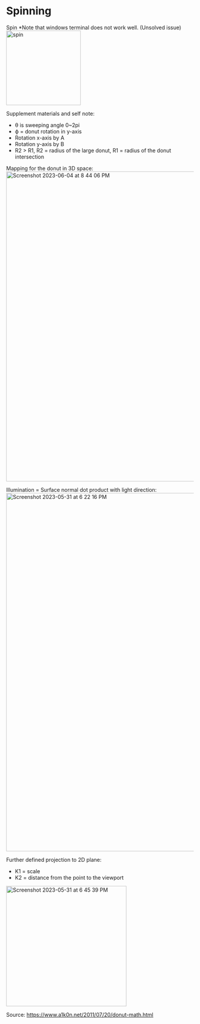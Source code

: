 # Spinning
Spin
*Note that windows terminal does not work well. (Unsolved issue)
<img width="200" alt="spin" src="https://github.com/Saiph1/Spinning/assets/75319087/b26d6944-3505-4b76-802a-2294780267ec">

Supplement materials and self note:
- θ is sweeping angle 0~2pi
- ϕ = donut rotation in y-axis 
- Rotation x-axis by A
- Rotation y-axis by B 
- R2 > R1, R2 = radius of the large donut, R1 = radius of the donut intersection

Mapping for the donut in 3D space: 
<img width="832" alt="Screenshot 2023-06-04 at 8 44 06 PM" src="https://github.com/Saiph1/Spinning/assets/75319087/1d30cd72-1650-4c59-b2e7-75338e67d3bf">

Illumination = Surface normal dot product with light direction:
<img width="962" alt="Screenshot 2023-05-31 at 6 22 16 PM" src="https://github.com/Saiph1/Spinning/assets/75319087/6bc30dc3-d555-43c6-aa8e-e24fac3faf0b">

Further defined projection to 2D plane:
- K1 = scale
- K2 = distance from the point to the viewport
<img width="323" alt="Screenshot 2023-05-31 at 6 45 39 PM" src="https://github.com/Saiph1/Spinning/assets/75319087/03196af5-8756-4a19-840f-aee328cdb3ca">

Source:
https://www.a1k0n.net/2011/07/20/donut-math.html
